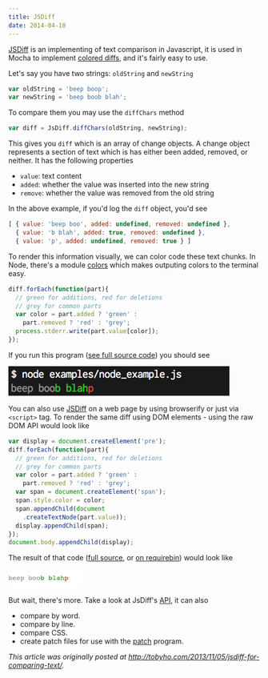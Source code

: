 ```yaml
---
title: JSDiff
date: 2014-04-10
---
```

[JSDiff](https://github.com/kpdecker/jsdiff) is an implementing of text comparison in Javascript, it is used in Mocha to implement [colored diffs](http://visionmedia.github.io/mocha/#string-diffs), and it's fairly easy to use.

Let's say you have two strings: `oldString` and `newString`

```js
var oldString = 'beep boop';
var newString = 'beep boob blah';
```

To compare them you may use the `diffChars` method

```js
var diff = JsDiff.diffChars(oldString, newString);
```

This gives you `diff` which is an array of change objects. A change object represents a section of text which is has either been added, removed, or neither. It has the following properties

* `value`: text content
* `added`: whether the value was inserted into the new string
* `remove`: whether the value was removed from the old string

In the above example, if you'd log the `diff` object, you'd see

```js
[ { value: 'beep boo', added: undefined, removed: undefined },
  { value: 'b blah', added: true, removed: undefined },
  { value: 'p', added: undefined, removed: true } ]
```

To render this information visually, we can color code these text chunks. In Node, there's a module [colors](https://github.com/Marak/colors.js) which makes outputing colors to the terminal easy.

```js
diff.forEach(function(part){
  // green for additions, red for deletions
  // grey for common parts
  var color = part.added ? 'green' :
    part.removed ? 'red' : 'grey';
  process.stderr.write(part.value[color]);
});
```

If you run this program ([see full source code](https://github.com/airportyh/jsdiff/blob/docs/examples/node_example.js)) you should see

<img src="node_example.png">

You can also use [JSDiff](https://github.com/kpdecker/jsdiff) on a web page by using browserify or just via `<script>` tag. To render the same diff using DOM elements - using the raw DOM API would look like

```js
var display = document.createElement('pre');
diff.forEach(function(part){
  // green for additions, red for deletions
  // grey for common parts
  var color = part.added ? 'green' :
    part.removed ? 'red' : 'grey';
  var span = document.createElement('span');
  span.style.color = color;
  span.appendChild(document
    .createTextNode(part.value));
  display.appendChild(span);
});
document.body.appendChild(display);
```

The result of that code ([full source](https://github.com/airportyh/jsdiff/blob/docs/examples/web_example.html), or [on requirebin](http://requirebin.com/?gist=7325660)) would look like

<img src="web_example.png">

But wait, there's more. Take a look at JsDiff's [API](https://github.com/kpdecker/jsdiff#api), it can also

* compare by word.
* compare by line.
* compare CSS.
* create patch files for use with the [patch](http://en.wikipedia.org/wiki/Patch_\(Unix\)) program.

*This article was originally posted at <http://tobyho.com/2013/11/05/jsdiff-for-comparing-text/>.*
